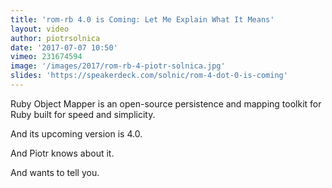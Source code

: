 ```yaml
---
title: 'rom-rb 4.0 is Coming: Let Me Explain What It Means'
layout: video
author: piotrsolnica
date: '2017-07-07 10:50'
vimeo: 231674594
image: '/images/2017/rom-rb-4-piotr-solnica.jpg'
slides: 'https://speakerdeck.com/solnic/rom-4-dot-0-is-coming'
---
```


Ruby Object Mapper is an open-source persistence and mapping toolkit for Ruby built for speed and simplicity.

And its upcoming version is 4.0.

And Piotr knows about it.

And wants to tell you.
